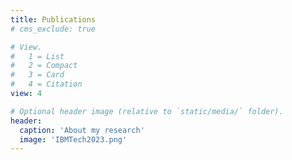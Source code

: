 ```yaml
---
title: Publications
# cms_exclude: true

# View.
#   1 = List
#   2 = Compact
#   3 = Card
#   4 = Citation
view: 4

# Optional header image (relative to `static/media/` folder).
header:
  caption: 'About my research'
  image: 'IBMTech2023.png'
---
```

